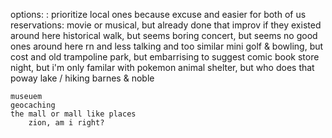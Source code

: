 options:
    : prioritize local ones because excuse and easier for both of us
    reservations:
	    movie or musical, but already done that
        improv if they existed around here
        historical walk, but seems boring
        concert, but seems no good ones around here rn and less talking and too similar
        mini golf & bowling, but cost and old
        trampoline park, but embarrising to suggest
        comic book store night, but i'm only familar with pokemon 
        animal shelter, but who does that
    poway lake / hiking 
    barnes & noble
	    
    museuem
    geocaching
    the mall or mall like places
	    zion, am i right?